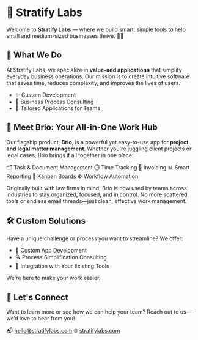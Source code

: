 # 🚀 Stratify Labs

Welcome to **Stratify Labs** — where we build smart, simple tools to help small and medium-sized businesses thrive. 🧠💼



## 🌟 What We Do

At Stratify Labs, we specialize in **value-add applications** that simplify everyday business operations. Our mission is to create intuitive software that saves time, reduces complexity, and improves the lives of users.

* ✨ Custom Development
* 🧰 Business Process Consulting
* 🧩 Tailored Applications for Teams


## 💼 Meet Brio: Your All-in-One Work Hub

Our flagship product, **Brio**, is a powerful yet easy-to-use app for **project and legal matter management**. Whether you're juggling client projects or legal cases, Brio brings it all together in one place:

🗂️ Task & Document Management
⏱️ Time Tracking
🧾 Invoicing
📊 Smart Reporting
📌 Kanban Boards
⚙️ Workflow Automation

Originally built with law firms in mind, Brio is now used by teams across industries to stay organized, focused, and in control. No more scattered tools or endless email threads—just clean, effective work management.


## 🛠️ Custom Solutions

Have a unique challenge or process you want to streamline? We offer:

* 📐 Custom App Development
* 🔍 Process Simplification Consulting
* 🔧 Integration with Your Existing Tools

We're here to make your work easier.



## 🤝 Let's Connect

Want to learn more or see how we can help your team?
Reach out to us—we’d love to hear from you!

📬 [hello@stratifylabs.com](mailto:hello@stratifylabs.com)
🌐 [stratifylabs.com](https://stratifylabs.com)

